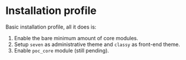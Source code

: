 # Installation profile

Basic installation profile, all it does is:

1. Enable the bare minimum amount of core modules.
2. Setup `seven` as administrative theme and `classy` as front-end theme.
3. Enable `poc_core` module (still pending).
